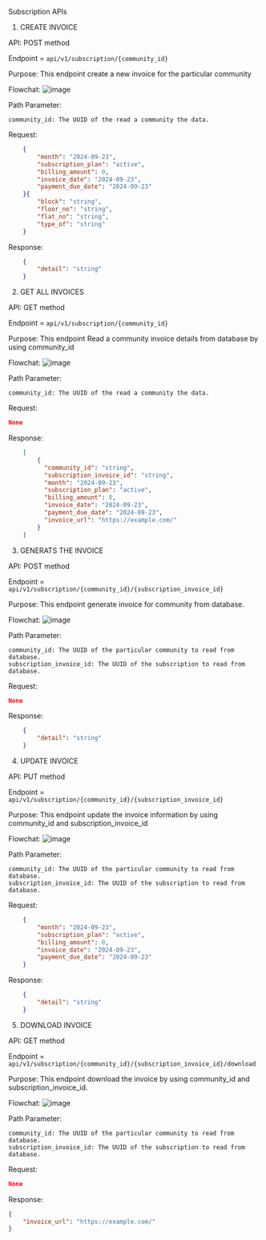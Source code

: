 Subscription APIs

1.  CREATE INVOICE

API: POST method

Endpoint = `api/v1/subscription/{community_id}`

Purpose: This endpoint create a new invoice for the particular community

Flowchat: 
![image](./sub_invoice_create.png)

Path Parameter:

    community_id: The UUID of the read a community the data.

Request:
```json
    {
        "month": "2024-09-23",
        "subscription_plan": "active",
        "billing_amount": 0,
        "invoice_date": "2024-09-23",
        "payment_due_date": "2024-09-23"
    }{
        "block": "string",
        "floor_no": "string",
        "flat_no": "string",
        "type_of": "string"
    }

```
Response:
```json
    {
        "detail": "string"
    }
```

2. GET ALL INVOICES

API: GET method

Endpoint = `api/v1/subscription/{community_id}`

Purpose: This endpoint Read a community invoice details from database by using community_id

Flowchat: 
![image](./sub_invoice_read.png)

Path Parameter:

    community_id: The UUID of the read a community the data.

Request:

```json
None
```

Response:
```json
    [
        {
          "community_id": "string",
          "subscription_invoice_id": "string",
          "month": "2024-09-23",
          "subscription_plan": "active",
          "billing_amount": 0,
          "invoice_date": "2024-09-23",
          "payment_due_date": "2024-09-23",
          "invoice_url": "https://example.com/"
        }
    ]
```

3. GENERATS THE INVOICE

API: POST method

Endpoint = `api/v1/subscription/{community_id}/{subscription_invoice_id}`

Purpose: This endpoint generate invoice for community from database.

Flowchat: 
![image](./sub_generate_invoice.png)

Path Parameter:

    community_id: The UUID of the particular community to read from database.
    subscription_invoice_id: The UUID of the subscription to read from database.

Request:

```json
None
```

Response:
```json    
    {
        "detail": "string"
    }
```

4. UPDATE INVOICE

API: PUT method

Endpoint = `api/v1/subscription/{community_id}/{subscription_invoice_id}`

Purpose: This endpoint update the invoice information by using community_id and subscription_invoice_id

Flowchat: 
![image](./sub_invoice_update.png)

Path Parameter:

    community_id: The UUID of the particular community to read from database.
    subscription_invoice_id: The UUID of the subscription to read from database.
    
Request:

```json
    {
        "month": "2024-09-23",
        "subscription_plan": "active",
        "billing_amount": 0,
        "invoice_date": "2024-09-23",
        "payment_due_date": "2024-09-23"
    }
```

Response:
```json
    {
        "detail": "string"
    }
```

5. DOWNLOAD INVOICE

API: GET method

Endpoint = `api/v1/subscription/{community_id}/{subscription_invoice_id}/download`

Purpose: This endpoint download the invoice by using community_id and subscription_invoice_id.

Flowchat: 
![image](./sub_invoice_download.png)

Path Parameter:

    community_id: The UUID of the particular community to read from database.
    subscription_invoice_id: The UUID of the subscription to read from database.
    
Request:

```json
None
```

Response:

```json
{
    "invoice_url": "https://example.com/"
}
```